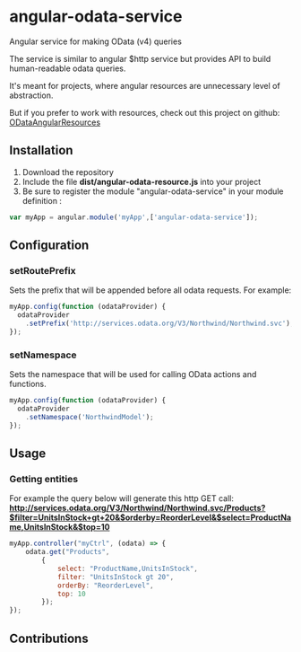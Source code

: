 # angular-odata-service
Angular service for making OData (v4) queries

The service is similar to angular $http service but provides API to build human-readable odata queries.

It's meant for projects, where angular resources are unnecessary level of abstraction.

But if you prefer to work with resources, check out this project on github: [ODataAngularResources](https://github.com/devnixs/ODataAngularResources)

## Installation
1. Download the repository
2. Include the file **dist/angular-odata-resource.js** into your project
3. Be sure to register the module "angular-odata-service" in your module definition : 
```javascript
var myApp = angular.module('myApp',['angular-odata-service']);
```

## Configuration
### setRoutePrefix
Sets the prefix that will be appended before all odata requests. For example:
```js
myApp.config(function (odataProvider) {
  odataProvider
    .setPrefix('http://services.odata.org/V3/Northwind/Northwind.svc');
});
```
### setNamespace
Sets the namespace that will be used for calling OData actions and functions.
```js
myApp.config(function (odataProvider) {
  odataProvider
    .setNamespace('NorthwindModel');
});
```

## Usage
### Getting entities
For example the query below will generate this http GET call: **http://services.odata.org/V3/Northwind/Northwind.svc/Products?$filter=UnitsInStock+gt+20&$orderby=ReorderLevel&$select=ProductName,UnitsInStock&$top=10**
```js
myApp.controller("myCtrl", (odata) => {
    odata.get("Products",
        {
            select: "ProductName,UnitsInStock",
            filter: "UnitsInStock gt 20",
            orderBy: "ReorderLevel",
            top: 10
        });
});
```

## Contributions
